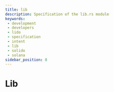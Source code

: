 ```yaml
---
title: lib
description: Specification of the lib.rs module
keywords:
 - development
 - developers
 - lido
 - specification
 - intent
 - lib
 - solido
 - solana
sidebar_position: 8
---
```


# Lib
